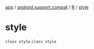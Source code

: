 [app](../../../index.md) / [android.support.compat](../../index.md) / [R](../index.md) / [style](./index.md)

# style

`class style`
`class style`